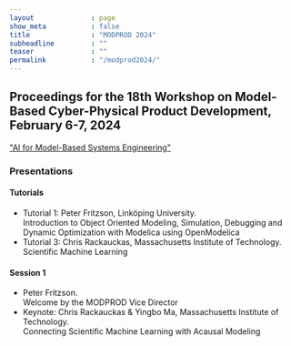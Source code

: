 ```yaml
---
layout              : page
show_meta           : false
title               : "MODPROD 2024"
subheadline         : ""
teaser              : ""
permalink           : "/modprod2024/"
---
```


## Proceedings for the 18th Workshop on Model-Based Cyber-Physical Product Development, February 6-7, 2024

["AI for Model-Based Systems Engineering"](https://wcc.ep.liu.se/index.php/MODPROD/issue/view/36)

### Presentations

#### Tutorials

* Tutorial 1: Peter Fritzson, Link&#246;ping University.  
Introduction to Object Oriented Modeling, Simulation, Debugging and Dynamic Optimization with Modelica using OpenModelica
* Tutorial 3: Chris Rackauckas, Massachusetts Institute of Technology.  
Scientific Machine Learning

#### Session 1

* Peter Fritzson.  
Welcome by the MODPROD Vice Director
* Keynote: Chris Rackauckas & Yingbo Ma, Massachusetts Institute of Technology.  
Connecting Scientific Machine Learning with Acausal Modeling
